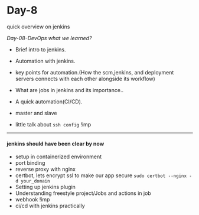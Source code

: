# Day-8 
quick overview on jenkins 

*Day-08-DevOps what we learned?*
- Brief intro to jenkins.
- Automation with jenkins.
- key points for automation.(How the scm,jenkins, and deployment servers connects with each other alongside its workflow)
- What are jobs in jenkins and its importance..
- A quick automation(CI/CD).

- master and slave 
- little talk about `ssh config` !imp

---

#### jenkins should have been clear by now 
- setup in containerized environment
- port binding
- reverse proxy with nginx
- certbot, lets encrypt ssl to make our app secure
    `sudo certbot --nginx -d your_domain`
- Setting up jenkins plugin
- Understanding freestyle project/Jobs and actions in job
- webhook !imp
- ci/cd with jenkins practically
